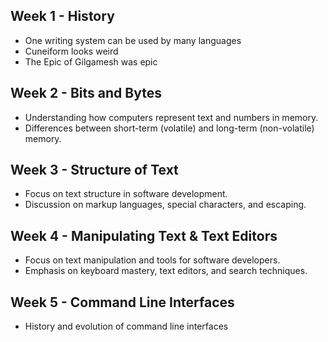 ## Week 1 - History
- One writing system can be used by many languages
- Cuneiform looks weird
- The Epic of Gilgamesh was epic

## Week 2 - Bits and Bytes
- Understanding how computers represent text and numbers in memory.
- Differences between short-term (volatile) and long-term (non-volatile) memory.

## Week 3 - Structure of Text
- Focus on text structure in software development.
- Discussion on markup languages, special characters, and escaping.

## Week 4 - Manipulating Text & Text Editors
- Focus on text manipulation and tools for software developers.
- Emphasis on keyboard mastery, text editors, and search techniques.

## Week 5 - Command Line Interfaces
- History and evolution of command line interfaces